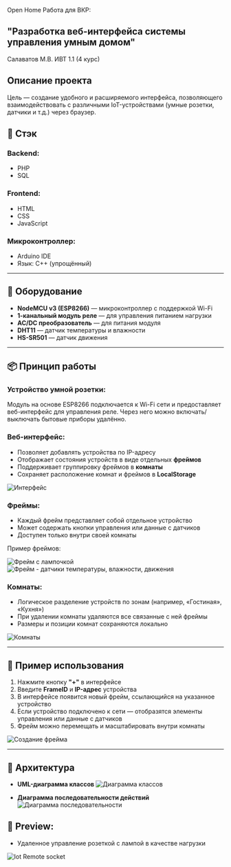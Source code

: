 Open Home
Работа для ВКР:
## "Разработка веб-интерфейса системы управления умным домом"
Салаватов М.В. 
ИВТ 1.1 (4 курс)


## Описание проекта
Цель — создание удобного и расширяемого интерфейса, позволяющего взаимодействовать с различными IoT-устройствами (умные розетки, датчики и т.д.) через браузер.


## 🧰 Cтэк

### Backend:
- PHP
- SQL

### Frontend:
- HTML
- CSS
- JavaScript

### Микроконтроллер:
- Arduino IDE
- Язык: C++ (упрощённый)

---

## 🔧 Оборудование

- **NodeMCU v3 (ESP8266)** — микроконтроллер с поддержкой Wi-Fi
- **1-канальный модуль реле** — для управления питанием нагрузки
- **AC/DC преобразователь** — для питания модуля
- **DHT11** — датчик температуры и влажности
- **HS-SR501** — датчик движения

---

## 📦 Принцип работы

### Устройство умной розетки:
Модуль на основе ESP8266 подключается к Wi-Fi сети и предоставляет веб-интерфейс для управления реле. Через него можно включать/выключать бытовые приборы удалённо.

### Веб-интерфейс:
- Позволяет добавлять устройства по IP-адресу
- Отображает состояния устройств в виде отдельных **фреймов**
- Поддерживает группировку фреймов в **комнаты**
- Сохраняет расположение комнат и фреймов в **LocalStorage**

![Интерфейс](https://github.com/user-attachments/assets/c9687c1e-2521-4390-9a67-94cda52e1b5b)


### Фреймы:
- Каждый фрейм представляет собой отдельное устройство
- Может содержать кнопки управления или данные с датчиков
- Доступен только внутри своей комнаты

Пример фреймов:

![Фрейм с лампочкой](https://github.com/user-attachments/assets/75f5f65a-35d8-4938-b6fc-a7bdf553c5d1)
![Фрейм - датчики температуры, влажности, движения](https://github.com/user-attachments/assets/a347a51b-450a-487a-85ef-4af5909ac379)


### Комнаты:
- Логическое разделение устройств по зонам (например, «Гостиная», «Кухня»)
- При удалении комнаты удаляются все связанные с ней фреймы
- Размеры и позиции комнат сохраняются локально
  
![Комнаты](https://github.com/user-attachments/assets/ef610968-6961-42f7-bb7b-1cb6e2624cc8)


---

## 🔄 Пример использования

1. Нажмите кнопку **"+"** в интерфейсе
2. Введите **FrameID** и **IP-адрес** устройства
3. В интерфейсе появится новый фрейм, ссылающийся на указанное устройство
4. Если устройство подключено к сети — отобразятся элементы управления или данные с датчиков
5. Фрейм можно перемещать и масштабировать внутри комнаты
   
![Создание фрейма](https://github.com/user-attachments/assets/c076062f-0e78-4bdd-8e1a-6f8fc5bb1bff)

---

## 📐 Архитектура

- **UML-диаграмма классов**
![Диаграмма классов](https://github.com/user-attachments/assets/95bb7247-d0a8-4cc5-9638-c2722748e096)

  
- **Диаграмма последовательности действий**
![Диаграмма последовательности](https://github.com/user-attachments/assets/b93829f4-2e87-4756-817d-11bc007d7415)


## 🎥 Preview:
- Удаленное управление розеткой с лампой в качестве нагрузки
<img src="https://media3.giphy.com/media/v1.Y2lkPTc5MGI3NjExNXljZ2I4amw4Zjd3dnNld3cxYXJvNGhjODkyNTVmamN0ZWZraWt4dyZlcD12MV9pbnRlcm5hbF9naWZfYnlfaWQmY3Q9Zw/c2EjIMNOWVHYg5zGAD/giphy.gif" title="Smart Socket" alt="Iot Remote socket"/>
